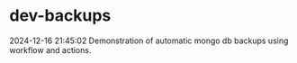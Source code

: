 # dev-backups
2024-12-16 21:45:02 Demonstration of automatic mongo db backups using workflow and actions.
